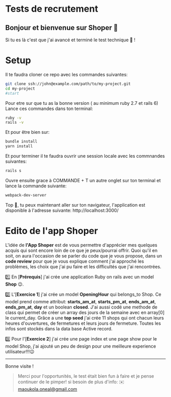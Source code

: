 # Tests de recrutement


## Bonjour et bienvenue sur Shoper 👋

Si tu es là c'est que j'ai avancé et terminé le test technique 💪 !

# Setup
Il te faudra cloner ce repo avec les commandes suivantes:
```bash
git clone ssh://john@example.com/path/to/my-project.git
cd my-project
#start
```

Pour etre sur que tu as la bonne version ( au minimum ruby 2.7 et rails 6)
Lance ces commandes dans ton terminal:
```bash
ruby -v
rails -v
```
Et pour être bien sur:
```bash
bundle install
yarn install
```
Et pour terminer il te faudra ouvrir une session locale avec les commnandes suivantes:
```bash
rails s
```
Ouvre ensuite grace à COMMANDE + T un autre onglet sur ton terminal et lance la commande suivante:
```bash
webpack-dev-server
```
Top 💪, tu peux maintenant aller sur ton navigateur, l'application est disponible à l'adresse suivante: http://localhost:3000/

# Edito de l'app Shoper

L'idée de **l'App Shoper** est de vous permettre d'apprécier mes quelques acquis qui sont encore loin de ce que je peux/pourrai offrir.
Quoi qu'il en soit, on aura l'occasion de se parler du code que je vous propose, dans un **code review** pour que je vous explique comment j'ai approché les problèmes, les choix que j'ai pu faire et les difficultés que j'ai rencontrées.


1️⃣ En [**Prérequis**] j'ai crée une application Ruby on rails avec un model **Shop** 😉.

2️⃣ L'[**Exercice 1**] j'ai crée un model **OpeningHour** qui belongs_to Shop. Ce model prend comme attribut: **starts_am_at**, **starts_pm_at**, **ends_am_at**, **ends_pm_at**, **day** et un boolean **closed**. J'ai aussi codé une methode de class qui permet de créer un array des jours de la semaine avec en array[0] le current_day. Grâce a une **top seed** j'ai crée 11 shops qui ont chacun leurs heures d'ouvertures, de fermetures et leurs jours de fermeture. Toutes les infos sont stockés dans la data base Active record.


3️⃣ Pour l'[**Exercice 2**] j'ai crée une page index et une page show pour le model Shop, j'ai ajouté un peu de design pour une meilleure experience utilisateur!!!😉

---
Bonne visite !

> Merci pour l'opportunités, le test était bien fun à faire et je pense continuer de le pimper! si besoin de plus d'info: ✉️ maoukola.oneal@gmail.com
